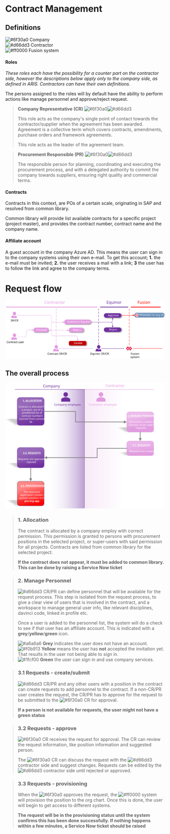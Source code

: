 # Contract Management

## Definitions
![#6f30a0](https://via.placeholder.com/15/6f30a0/000000?text=+) Company</br>
![#d66dd3](https://via.placeholder.com/15/d66dd3/000000?text=+) Contractor</br>
![#ff0000](https://via.placeholder.com/15/ff0000/000000?text=+) Fusion system</br>

#### Roles
*These roles each have the possibility for a counter part on the contractor side, however the descriptions below apply only to the company side, as defined in ARIS. Contractors can have their own definitions.*

The persons assigned to the roles will by default have the ability to perform actions like manage personnel and approve/reject request.

> **Company Representative (CR)** ![#6f30a0](https://via.placeholder.comt/15/6f30a0/000000?text=+)![#d66dd3](https://via.placeholder.com/15/d66dd3/000000?text=+)
>
> This role acts as the company's single point of contact towards the contractor/supplier when the agreement has been awarded. Agreement is a collective term which covers contracts, amendments, purchase orders and framework agreements.
> 
> This role acts as the leader of the agreement team.

> **Procurement Responsible (PR)** ![#6f30a0](https://via.placeholder.com/15/6f30a0/000000?text=+)![#d66dd3](https://via.placeholder.com/15/d66dd3/000000?text=+)
> 
> The responsible person for planning, coordinating and executing the procurement process, and with a delegated authority to commit the company towards suppliers, ensuring right quality and commercial terms.

#### Contracts
Contracts in this context, are POs of a certain scale, originating in SAP and resolved from common library. 

Common library will provide list available contracts for a specific project (project master), and provides the contract number, contract name and the company name.

#### Affiliate account
A guest account in the company Azure AD. This means the user can sign in to the company systems using their own e-mail. To get this account; **1.** the e-mail must be invited; **2.** the user receives a mail with a link; **3** the user has to follow the link and agree to the company terms.

# Request flow
<p align="center">  <img src="https://github.com/equinor/fusion-app-resources/raw/master/docs/images/contracts-request-flow.svg?sanitize=true">  </p>

## The overall process

<p align="center">  <img src="https://github.com/equinor/fusion-app-resources/raw/master/docs/images/contracts-general-process.svg?sanitize=true">  </p>

>  ### 1. Allocation
> The contract is allocated by a company employ with correct permission. This permission is granted to persons with procurement positions in the selected project, or super-users with said permission for all projects.
> Contracts are listed from common library for the selected project. 
>
> **If the contract does not appear, it must be added to common library. This can be done by raising a Service Now ticket**

> ### 2. Manage Personnel
> ![#d66dd3](https://via.placeholder.com/15/d66dd3/000000?text=+) CR/PR can define personnel that will be available for the request process. 
> This step is isolated from the request process, to give a clear view of users that is involved in the contract, and a workspace to manage general user info, like relevant disciplines, davinci code, linked in profile etc.
>
> Once a user is added to the personnel list, the system will do a check to see if that user has an affiliate account. This is indicated with a **grey**/**yellow**/**green** icon. 
> 
> ![#a6a6a6](https://via.placeholder.com/15/cacaca/000000?text=+) **Grey** indicates the user does not have an account.</br>
> ![#f0b913](https://via.placeholder.comt/15/f0b913/000000?text=+) **Yellow** means the user has **not** accepted the invitation yet. That results in the user not being able to sign in.</br>
> ![#1fcf00](https://via.placeholder.com/15/1fcf00/000000?text=+) **Green** the user can sign in and use company services. 

> ### 3.1 Requests - create/submit
> ![#d66dd3](https://via.placeholder.com/15/d66dd3/000000?text=+) CR/PR and any other users with a position in the contract can create requests to add personnel to the contract.
> If a non-CR/PR user creates the request, the CR/PR has to approve for the request to be submitted to the ![#6f30a0](https://via.placeholder.com/15/6f30a0/000000?text=+) CR for approval.
>  
>  **If a person is not available for requests, the user might not have a green status**

> ### 3.2 Requests - approve
>  ![#6f30a0](https://via.placeholder.com/15/6f30a0/000000?text=+) CR receives the request for approval. The  CR can review the request information, like position information and suggested person. 
>   
>   The ![#6f30a0](https://via.placeholder.com/15/6f30a0/000000?text=+) CR can discuss the request with the ![#d66dd3](https://via.placeholder.com/15/d66dd3/000000?text=+) contractor side and suggest changes. Requests can be edited by the ![#d66dd3](https://via.placeholder.com/15/d66dd3/000000?text=+) contractor side until rejected or approved.

> ### 3.3 Requests - provisioning
> When the ![#6f30a0](https://via.placeholder.com/15/6f30a0/000000?text=+) approves the request, the ![#ff0000](https://via.placeholder.com/15/ff0000/000000?text=+) system will provision the position to the org chart. Once this is done, the user will begin to get access to different systems.
>  
>  **The request will be in the provisioning status until the system confirms this has been done successfully. If nothing happens within a few minutes, a Service Now ticket should be raised**



